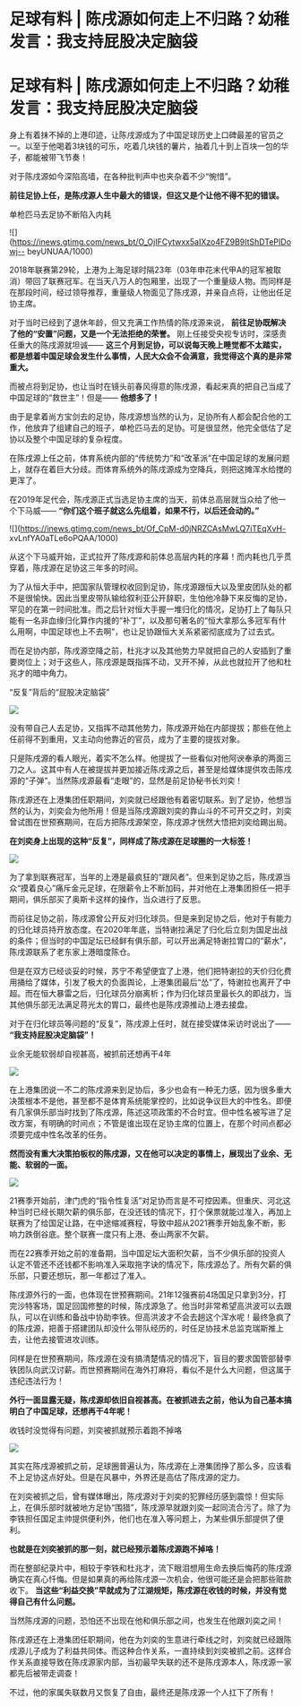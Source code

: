 # 足球有料 | 陈戌源如何走上不归路？幼稚发言：我支持屁股决定脑袋

# 足球有料 | 陈戌源如何走上不归路？幼稚发言：我支持屁股决定脑袋

身上有着抹不掉的上港印迹，让陈戌源成为了中国足球历史上口碑最差的官员之一。以至于他喝着3块钱的可乐，吃着几块钱的薯片，抽着几十到上百块一包的华子，都能被带飞节奏！

对于陈戌源如今深陷高墙，在各种批判声中也夹杂着不少“惋惜”。

**前往足协上任，是陈戌源人生中最大的错误，但这又是个让他不得不犯的错误。**

单枪匹马去足协不断陷入内耗

![](https://inews.gtimg.com/news_bt/O_OjIFCytwxx5aIXzo4FZ9B9ItShDTePIDowj--
beyUNUAA/1000)

2018年联赛第29轮，上港为上海足球时隔23年（03年申花末代甲A的冠军被取消）带回了联赛冠军。在当天八万人的包厢里，出现了一个重量级人物。而同样是在那段时间，经过领导推荐，重量级人物面见了陈戌源，并亲自点将，让他出任足协主席。

对于当时已经到了退休年龄，但又充满工作热情的陈戌源来说， **前往足协既解决了他的“安置”问题，又是一个无法拒绝的荣誉。**
刚上任接受央视专访时，深感责任重大的陈戌源就坦诚——
**这三个月到足协，可以说每天晚上睡觉都不太踏实，都是想着中国足球会发生什么事情，人民大众会不会满意，我觉得这个真的是非常重大。**

而被点将到足协，也让当时在镜头前春风得意的陈戌源，看起来真的把自己当成了中国足球的“救世主”！但是—— **他想多了！**

由于是拿着尚方宝剑去的足协，陈戌源想当然的认为，足协所有人都会配合他的工作，他放弃了组建自己的班子，单枪匹马去的足协。可是很显然，他完全低估了足协以及整个中国足球的复杂程度。

在陈戌源上任之前，体育系统内部的“传统势力”和“改革派”在中国足球的发展问题上，就存在着巨大分歧。而体育系统外的陈戌源成为空降兵，则把这摊浑水给搅的更浑了。

在2019年足代会，陈戌源正式当选足协主席的当天，前体总高层就当众给了他一个下马威—— **“你们这个班子就这么先组着，如果不行，以后还会动的。”**

![](https://inews.gtimg.com/news_bt/Of_CpM-d0jNRZCAsMwLQ7iTEqXvH-
xvLnfYA0aTLe6oPQAA/1000)

从这个下马威开始，正式拉开了陈戌源和前体总高层内耗的序幕！而内耗也几乎贯穿着，陈戌源在足协这三年多的时间。

为了从恒大手中，把国家队管理权收回到足协，陈戌源跟恒大以及里皮团队处的都不是很愉快。因此当里皮带队输给叙利亚公开辞职，生怕他冷静下来反悔的足协，罕见的在第一时间批准。而之后针对恒大手握一堆归化的情况，足协打上了每队只能有一名非血缘归化算作内援的“补丁”，以及那句著名的“恒大拿那么多冠军有什么用啊，中国足球也上不去啊”，也让足协跟恒大关系紧密彻底成为了过去式。

而在足协内部，陈戌源空降之前，杜兆才以及其他势力早就把自己的人安插到了重要岗位上；对于这些人，陈戌源是既指挥不动，又开不掉，从此也就拉开了他和杜兆才的暗中角力。

“反复”背后的“屁股决定脑袋”

![](https://inews.gtimg.com/news_bt/OcalZaof3CQmo8K2PI04BlnRNxJrjftGE_tw3Ni2iC_xwAA/1000)

没有带自己人去足协，又指挥不动其他势力，陈戌源开始在内部提拔；那些在他上任前得不到重用，又主动向他靠近的官员，成为了主要的提拔对象。

只是陈戌源的看人眼光，着实不怎么样。他提拔了一些看似对他阿谀奉承的两面三刀之人。这其中有人在被提拔并更加接近陈戌源之后，甚至是给媒体提供攻击陈戌源的“子弹”。当然陈戌源最看“走眼”的，显然是前足协秘书长刘奕！

陈戌源还在上港集团任职期间，刘奕就已经跟他有着密切联系。到了足协，他想当然的认为，刘奕会为他所用！但是当陈戌源跟刘奕的靠山斗的不可开交之时，刘奕曾试图在世预赛期间，在后方把陈戌源架空，陈戌源才恍然大悟把刘奕给踢出局。

**在刘奕身上出现的这种“反复”，同样成了陈戌源在足球圈的一大标签！**

![](https://inews.gtimg.com/news_bt/Ob3VRvLHT5gZpZsXiAT5URl9iyi2ui9DVvKfJtxH5Yk54AA/1000)

为了拿到联赛冠军，当年的上港是最疯狂的“跟风者”。但来到足协之后，陈戌源当众“摸着良心”痛斥金元足球，在限薪令上不断加码，并对他在上港集团担任一把手期间，俱乐部买了奥斯卡这样的操作，当众进行了反思。

而前往足协之前，陈戌源曾公开反对归化球员。但是来到足协之后，他对于有能力的归化球员持开放态度。在2020年年底，当特谢拉满足了归化后立刻为国足出战的条件；但当时的中国足坛已经鲜有俱乐部，可以开出满足特谢拉胃口的“薪水”，陈戌源联系了老东家上港暗度陈仓。

但是在双方已经谈妥的时候，苏宁不希望便宜了上港，他们把特谢拉的天价归化费用捅给了媒体，引发了极大的负面舆论，上港集团最后“怂”了，特谢拉也离开了中超。而在恒大暴雷之后，归化球员分崩离析；作为归化球员里最长久的即战力，当其他俱乐部无法满足蒋光太的胃口，最终也是陈戌源推动上港去接盘。

对于在归化球员等问题的“反复”，陈戌源上任时，就在接受媒体采访时说出了—— **“我支持屁股决定脑袋”！**

业余无能软弱却自视甚高，被抓前还想再干4年

![](https://inews.gtimg.com/news_bt/OnfKbMB7-aKJZt1H3l82FC2UqNh9RLj2Pn0tfMcL08reUAA/1000)

在上港集团说一不二的陈戌源来到足协后，多少也会有一种无力感，因为很多重大决策根本不是他，甚至都不是体育系统能掌控的，比如说争议巨大的中性名。即便有几家俱乐部当时找到了陈戌源，陈述这项政策的不合时宜。但中性名被写进了足改方案，有明确的时间点；不管是谁出现在足协主席的位置上，在那个时间点都必须要完成中性名改革的任务。

**然而没有重大决策拍板权的陈戌源，又在他可以决定的事情上，展现出了业余、无能、软弱的一面。**

![](https://inews.gtimg.com/news_bt/OE4CU2ZNuCn7UMA8eFrmizH0erw8MUARyLXpP2PKggBRcAA/1000)

21赛季开始前，津门虎的“指令性复活”对足协而言是不可控因素。但重庆、河北这种当时已经长期欠薪的俱乐部，在没还钱的情况下，打个保票就能过准入，再加上联赛为了给国足让路，在中途缩减赛程，导致中超从2021赛季开始乱象不断，影响力跌倒谷底。整个联赛一度只有上港、泰山两家不欠薪。

而在22赛季开始之前的准备期，当中国足坛大面积欠薪，当不少俱乐部的投资人认定不管还不还钱都不影响准入采取拖字诀的情况下，陈戌源怂了。所有欠薪的俱乐部，只要还想玩，那一年都过了准入。

陈戌源外行的一面，也体现在世预赛期间。21年12强赛前4场国足只拿到3分，打完沙特客场，国足回国修整的时候，陈戌源急了。他当时非常希望高洪波可以去跟队，可以在训练和备战中协助李铁。但高洪波才不会去趟这个浑水呢！最终急疯了的陈戌源，把善于搭建团队却没什么带队经历的，时任足协技术总监克瑞斯推上去，让他去接管进攻训练。

同样是在世预赛期间，陈戌源在没有搞清楚情况的情况下，盲目的要求国管部替李铁团队向武汉讨薪。而世预赛期间在海外打麻将，看似不是什么大问题，但这属于违纪违法行为！

**外行一面显露无疑，陈戌源却依旧自视甚高。在被抓进去之前，他认为自己基本搞明白了中国足球，还想再干4年呢！**

收钱时没觉得有问题，刘奕被抓就预示着跑不掉咯

![](https://inews.gtimg.com/news_bt/OCuqrBnVDPUCx53YhvraNHzgTCcMk6-Sn7-E1ZYsw0w9QAA/1000)

其实在陈戌源被抓之前，足球圈普遍认为，陈戌源在上港集团挣了那么多，应该看不上足协这点好处。但是在风暴中，外界还是高估了陈戌源的定力。

在刘奕被抓之后，曾有媒体曝出，陈戌源对于刘奕的犯罪经历感到震惊！但实际上，在俱乐部时就被地方足协“围猎”，陈戌源早就跟刘奕一起同流合污了。除了为李铁担任国足主帅提供便利外，他们也在准入等问题上，为某些俱乐部提供了便利。

**也就是在刘奕被抓的那一刻，就已经预示着陈戌源跑不掉咯！**

而在整部纪录片中，相较于李铁和杜兆才，流下眼泪想用生命去换后悔药的陈戌源确实在真心忏悔。但是如果真的再给陈戌源一次机会，他很可能还是会把那些赃款收下。
**当这些“利益交换”早就成为了江湖规矩，陈戌源在收钱的时候，并没有觉得自己有什么问题。**

当然陈戌源的问题，恐怕还不出现在他和俱乐部之间，也发生在他跟刘奕之间！

陈戌源还在上港集团任职期间，他在为刘奕的生意进行牵线之时，刘奕就已经跟陈戌源儿子成为了利益共同体。而这种合作关系，一直持续到刘奕被抓之前。这样合作关系直接导致在陈戌源家内部，当初最早失联的还不是陈戌源本人，陈戌源一家都先后被带走调查！

不过，他的家属失联数月又恢复了自由，最终还是陈戌源一个人扛下了所有！

